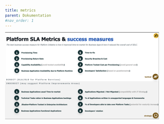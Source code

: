 ```yaml
---
title: metrics
parent: Dokumentation
#nav_order: 1
---
```


![](assets/metrics.png)
 [](assets/metrics.png)
